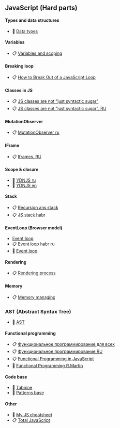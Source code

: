 ## JavaScript (Hard parts)

#### Types and data structures
- 🧾 [Data types](https://developer.mozilla.org/en-US/docs/Web/JavaScript/Data_structures)

#### Variables
- 📋 [Variables and scoping](https://exploringjs.com/es6/ch_variables.html)

#### Breaking loop
- 📋 [How to Break Out of a JavaScript Loop](https://masteringjs.io/tutorials/fundamentals/foreach-break)

#### Classes in JS
- 📋 [JS classes are not “just syntactic sugar”](https://webreflection.medium.com/js-classes-are-not-just-syntactic-sugar-28690fedf078)
- 📋 [JS classes are not “just syntactic sugar”, RU](https://habr.com/ru/company/ruvds/blog/554288/)
#### MutationObserver
- 📋 [MutationObserver ru](https://habr.com/ru/company/ruvds/blog/351256/)

#### IFrame
- 📋 [Iframes, RU](https://habr.com/ru/post/488516/)

#### Scope & closure
- 📖 [YDNJS ru](https://github.com/azat-io/you-dont-know-js-ru/blob/master/scope%20%26%20closures/README.md#%D0%92%D1%8B-%D0%BD%D0%B5-%D0%B7%D0%BD%D0%B0%D0%B5%D1%82%D0%B5-js-%D0%9E%D0%B1%D0%BB%D0%B0%D1%81%D1%82%D1%8C-%D0%B2%D0%B8%D0%B4%D0%B8%D0%BC%D0%BE%D1%81%D1%82%D0%B8-%D0%B8-%D0%B7%D0%B0%D0%BC%D1%8B%D0%BA%D0%B0%D0%BD%D0%B8%D1%8F)
- 📖 [YDNJS en](https://github.com/getify/You-Dont-Know-JS/blob/2nd-ed/scope-closures/README.md)

#### Stack
- 📋 [Recursion ans stack](https://javascript.info/recursion)
- 📋 [JS stack habr](https://habr.com/ru/company/ruvds/blog/337042/)

#### EventLoop (Browser model)
- [Event loop](https://www.jsv9000.app/)
- 📋 [Event loop habr ru](https://habr.com/ru/company/ruvds/blog/340508/)
- 🎥 [Event loop](https://www.youtube.com/watch?v=cCOL7MC4Pl0)

#### Rendering
- 📋 [Rendering process](https://habr.com/ru/company/ruvds/blog/351802/)

#### Memory
- 📋 [Memory managing](https://blog.openreplay.com/javascript-s-memory-management-explained)

### AST (Abstract Syntax Tree)
- 🤖 [AST](https://astexplorer.net/)

#### Functional programming
- 📋 [Функциональное программирование для всех](https://habr.com/ru/post/142351/)
- 📋 [Функциональное программирование RU](https://habr.com/ru/post/310172/)
- 📋 [Functional Programming in JavaScript](https://blog.bitsrc.io/functional-programming-in-javascript-how-and-why-94e7a97343b)
- 🎥 [Functional Programming R.Martin](https://www.youtube.com/watch?v=7Zlp9rKHGD4&t=950s)


#### Code base
- 🤖 [Tabnine](https://www.tabnine.com/code/javascript)
- 🤖 [Patterns base](https://www.patterns.dev/)

#### Other
- 🔖 [My JS cheatsheet](https://github.com/PavPavv/MyJSCheatsheet)
- 📋 [Total JavaScript](https://github.com/javascript-tutorial/en.javascript.info)
